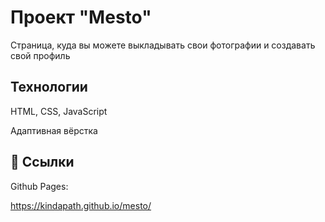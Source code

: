 
# Проект "Mesto"

Страница, куда вы можете выкладывать свои фотографии и создавать свой профиль


## Технологии

HTML, CSS, JavaScript

Адаптивная вёрстка



## 🔗 Ссылки
Github Pages: 

https://kindapath.github.io/mesto/